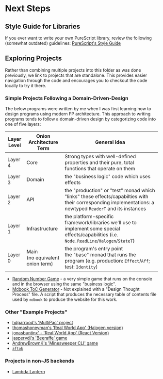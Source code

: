 # Next Steps

## Style Guide for Libraries

If you ever want to write your own PureScript library, review the following (somewhat outdated) guidelines: [PureScript's Style Guide](https://github.com/purescript/documentation/blob/master/guides/Style-Guide.md)

## Exploring Projects

Rather than combining multiple projects into this folder as was done previously, we link to projects that are standalone. This provides easier navigation through the code and encourages you to checkout the code locally to try it there.

### Simple Projects Following a Domain-Driven-Design

The below programs were written by me when I was first learning how to design programs using modern FP architecture. This approach to writing programs tends to follow a domain-driven design by categorizing code into one of five layers:

| Layer Level | Onion Architecture Term | General idea |
| - | - | - |
| Layer 4 | Core | Strong types with well-defined properties and their pure, total functions that operate on them |
| Layer 3 | Domain | the "business logic" code which uses effects |
| Layer 2 | API | the "production" or "test" monad which "links" these effects/capabilties with their corresponding implementations: a newtyped `ReaderT` and its instances |
| Layer 1 | Infrastructure | the platform-specific framework/libraries we'll use to implement some special effects/capabilities (i.e. `Node.ReadLine`/`Halogen`/`StateT`) |
| Layer 0 | Main<br>(no equivalent onion term) | the program's entry point<br>the "base" monad that runs the program (e.g. production: `Effect`/`Aff`; test: `Identity`) |

- [Random Number Game](https://github.com/JordanMartinez/purescript-random-number-game) - a very simple game that runs on the console and in the browser using the same "business logic".
- [Mdbook ToC Generator](https://github.com/JordanMartinez/purescript-mdbook-generator) - Not explained with a "Design Thought Process" file. A script that produces the necessary table of contents file used by `mdbook` to produce the website for this work.

### Other "Example Projects"

- [hdgarrood's 'MultiPac' project](https://github.com/hdgarrood/multipac)
- [thomashoneyman's 'Real World App' (Halogen version)](https://github.com/thomashoneyman/purescript-halogen-realworld)
- [jonasbuntinx' - 'Real World App' (React Version)](https://github.com/jonasbuntinx/purescript-react-realworld)
- [jaspervdj's 'Beeraffe' game](https://github.com/jaspervdj/beeraffe/)
- [AndrewBrownK's 'Minesweeper CLI' game](https://github.com/AndrewBrownK/purescript-minesweeper-cli)
- [`aftok`](https://github.com/aftok/aftok)

### Projects in non-JS backends

- [Lambda Lantern](https://lettier.itch.io/lambda-lantern)
